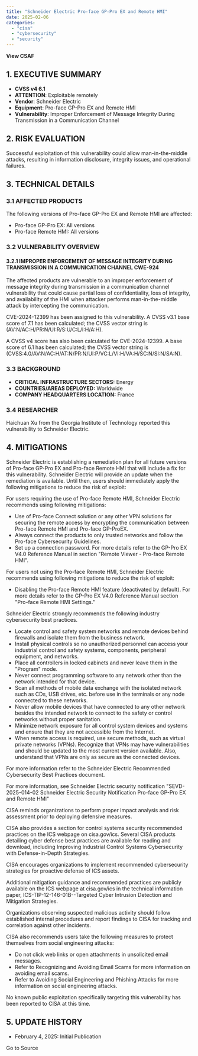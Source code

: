 ```yaml
---
title: "Schneider Electric Pro-face GP-Pro EX and Remote HMI"
date: 2025-02-06
categories: 
  - "cisa"
  - "cybersecurity"
  - "security"
---
```


**View CSAF**

## 1\. EXECUTIVE SUMMARY

- **CVSS v4 6.1**
- **ATTENTION**: Exploitable remotely
- **Vendor**: Schneider Electric
- **Equipment**: Pro-face GP-Pro EX and Remote HMI
- **Vulnerability**: Improper Enforcement of Message Integrity During Transmission in a Communication Channel

## 2\. RISK EVALUATION

Successful exploitation of this vulnerability could allow man-in-the-middle attacks, resulting in information disclosure, integrity issues, and operational failures.

## 3\. TECHNICAL DETAILS

### 3.1 AFFECTED PRODUCTS

The following versions of Pro-face GP-Pro EX and Remote HMI are affected:

- Pro-face GP-Pro EX: All versions
- Pro-face Remote HMI: All versions

### 3.2 VULNERABILITY OVERVIEW

#### **3.2.1** **IMPROPER ENFORCEMENT OF MESSAGE INTEGRITY DURING TRANSMISSION IN A COMMUNICATION CHANNEL CWE-924**

The affected products are vulnerable to an improper enforcement of message integrity during transmission in a communication channel vulnerability that could cause partial loss of confidentiality, loss of integrity, and availability of the HMI when attacker performs man-in-the-middle attack by intercepting the communication.

CVE-2024-12399 has been assigned to this vulnerability. A CVSS v3.1 base score of 7.1 has been calculated; the CVSS vector string is (AV:N/AC:H/PR:N/UI:R/S:U/C:L/I:H/A:H).

A CVSS v4 score has also been calculated for CVE-2024-12399. A base score of 6.1 has been calculated; the CVSS vector string is (CVSS:4.0/AV:N/AC:H/AT:N/PR:N/UI:P/VC:L/VI:H/VA:H/SC:N/SI:N/SA:N).

### 3.3 BACKGROUND

- **CRITICAL INFRASTRUCTURE SECTORS:** Energy
- **COUNTRIES/AREAS DEPLOYED:** Worldwide
- **COMPANY HEADQUARTERS LOCATION:** France

### 3.4 RESEARCHER

Haichuan Xu from the Georgia Institute of Technology reported this vulnerability to Schneider Electric.

## 4\. MITIGATIONS

Schneider Electric is establishing a remediation plan for all future versions of Pro-face GP-Pro EX and Pro-face Remote HMI that will include a fix for this vulnerability. Schneider Electric will provide an update when the remediation is available. Until then, users should immediately apply the following mitigations to reduce the risk of exploit:

For users requiring the use of Pro-face Remote HMI, Schneider Electric recommends using following mitigations:

- Use of Pro-face Connect solution or any other VPN solutions for securing the remote access by encrypting the communication between Pro-face Remote HMI and Pro-face GP-ProEX.
- Always connect the products to only trusted networks and follow the Pro-face Cybersecurity Guidelines.
- Set up a connection password. For more details refer to the GP-Pro EX V4.0 Reference Manual in section "Remote Viewer - Pro-face Remote HMI".

For users not using the Pro-face Remote HMI, Schneider Electric recommends using following mitigations to reduce the risk of exploit:

- Disabling the Pro-face Remote HMI feature (deactivated by default). For more details refer to the GP-Pro EX V4.0 Reference Manual section "Pro-face Remote HMI Settings."

Schneider Electric strongly recommends the following industry cybersecurity best practices.

- Locate control and safety system networks and remote devices behind firewalls and isolate them from the business network.
- Install physical controls so no unauthorized personnel can access your industrial control and safety systems, components, peripheral equipment, and networks.
- Place all controllers in locked cabinets and never leave them in the "Program" mode.
- Never connect programming software to any network other than the network intended for that device.
- Scan all methods of mobile data exchange with the isolated network such as CDs, USB drives, etc. before use in the terminals or any node connected to these networks.
- Never allow mobile devices that have connected to any other network besides the intended network to connect to the safety or control networks without proper sanitation.
- Minimize network exposure for all control system devices and systems and ensure that they are not accessible from the Internet.
- When remote access is required, use secure methods, such as virtual private networks (VPNs). Recognize that VPNs may have vulnerabilities and should be updated to the most current version available. Also, understand that VPNs are only as secure as the connected devices.

For more information refer to the Schneider Electric Recommended Cybersecurity Best Practices document.

For more information, see Schneider Electric security notification "SEVD-2025-014-02 Schneider Electric Security Notification Pro-face GP-Pro EX and Remote HMI"

CISA reminds organizations to perform proper impact analysis and risk assessment prior to deploying defensive measures.

CISA also provides a section for control systems security recommended practices on the ICS webpage on cisa.gov/ics. Several CISA products detailing cyber defense best practices are available for reading and download, including Improving Industrial Control Systems Cybersecurity with Defense-in-Depth Strategies.

CISA encourages organizations to implement recommended cybersecurity strategies for proactive defense of ICS assets.

Additional mitigation guidance and recommended practices are publicly available on the ICS webpage at cisa.gov/ics in the technical information paper, ICS-TIP-12-146-01B--Targeted Cyber Intrusion Detection and Mitigation Strategies.

Organizations observing suspected malicious activity should follow established internal procedures and report findings to CISA for tracking and correlation against other incidents.

CISA also recommends users take the following measures to protect themselves from social engineering attacks:

- Do not click web links or open attachments in unsolicited email messages.
- Refer to Recognizing and Avoiding Email Scams for more information on avoiding email scams.
- Refer to Avoiding Social Engineering and Phishing Attacks for more information on social engineering attacks.

No known public exploitation specifically targeting this vulnerability has been reported to CISA at this time.

## 5\. UPDATE HISTORY

- February 4, 2025: Initial Publication

Go to Source
